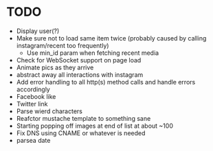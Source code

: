 # TODO

- Display user(?)
- Make sure not to load same item twice (probably caused by calling instagram/recent too frequently)
  - Use min_id param when fetching recent media
- Check for WebSocket support on page load
- Animate pics as they arrive
- abstract away all interactions with instagram
- Add error handling to all http(s) method calls and handle errors accordingly
- Facebook like
- Twitter link
- Parse wierd characters
- Reafctor mustache template to something sane
- Starting popping off images at end of list at about ~100
- Fix DNS using CNAME or whatever is needed
- parsea date
